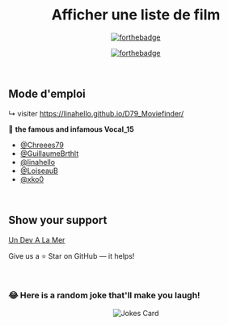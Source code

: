 <div align="center">

# Afficher une liste de film 

[![forthebadge](https://forthebadge.com/images/badges/powered-by-coffee.svg)](https://forthebadge.com)

[![forthebadge](https://forthebadge.com/images/badges/made-with-javascript.svg)](https://forthebadge.com)


</div>
</br>


## Mode d'emploi

↳ visiter https://linahello.github.io/D79_Moviefinder/



👤 **the famous and infamous Vocal_15**

- [@Chreees79](https://github.com/Chreees79)
- [@GuillaumeBrthlt](https://github.com/GuillaumeBrthlt)
- [@linahello](https://github.com/linahello)
- [@LoiseauB](https://github.com/LoiseauB)
- [@xko0](https://github.com/xko0) 
</br>


## Show your support

[Un Dev A La Mer](http://www.devalamer.fr/)

Give us a ⭐ Star on GitHub — it helps!

</br>

### 😂 Here is a random joke that'll make you laugh!
<div align="center">

![Jokes Card](https://readme-jokes.vercel.app/api)
</div>
